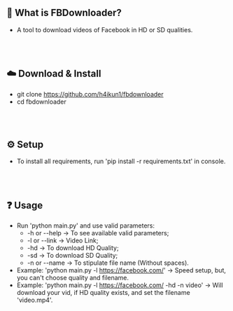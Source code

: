 <br><br>

## 🤔 What is FBDownloader?
  - A tool to download videos of Facebook in HD or SD qualities.

<br><br>

## ☁️ Download & Install
  - git clone https://github.com/h4ikun1/fbdownloader
  - cd fbdownloader
  
<br><br>

## ⚙️ Setup
  - To install all requirements, run 'pip install -r requirements.txt' in console.

<br><br>

## ❓ Usage
  - Run 'python main.py' and use valid parameters:
    - -h or --help -> To see available valid parameters;
    - -l or --link -> Video Link;
    - -hd -> To download HD Quality;
    - -sd -> To download SD Quality;
    - -n or --name -> To stipulate file name (Without spaces).
  - Example: 'python main.py -l https://facebook.com/' -> Speed setup, but, you can't choose quality and filename.
  - Example: 'python main.py -l https://facebook.com/ -hd -n video' -> Will download your vid, if HD quality exists, and set the filename 'video.mp4'.
